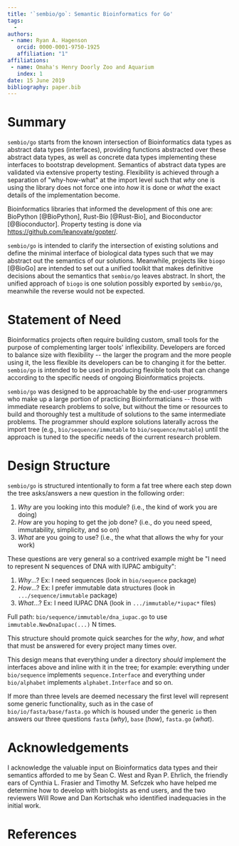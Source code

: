 ```yaml
---
title: '`sembio/go`: Semantic Bioinformatics for Go'
tags:
  - 
authors:
 - name: Ryan A. Hagenson
   orcid: 0000-0001-9750-1925
   affiliation: "1"
affiliations:
 - name: Omaha's Henry Doorly Zoo and Aquarium
   index: 1
date: 15 June 2019
bibliography: paper.bib
---
```


# Summary

`sembio/go` starts from the known intersection of Bioinformatics data types as abstract data types (interfaces), providing functions abstracted over these abstract data types, as well as concrete data types implementing these interfaces to bootstrap development. Semantics of abstract data types are validated via extensive property testing. Flexibility is achieved through a separation of "why-how-what" at the import level such that _why_ one is using the library does not force one into _how_ it is done or _what_ the exact details of the implementation become.

Bioinformatics libraries that informed the development of this one are: BioPython [@BioPython], Rust-Bio [@Rust-Bio], and Bioconductor [@Bioconductor]. Property testing is done via <https://github.com/leanovate/gopter/>.

`sembio/go` is intended to clarify the intersection of existing solutions and define the minimal interface of biological data types such that we may abstract out the semantics of our solutions. Meanwhile, projects like `biogo` [@BioGo] are intended to set out a unified toolkit that makes definitive decisions about the semantics that `sembio/go` leaves abstract. In short, the unified approach of `biogo` is one solution possibly exported by `sembio/go`, meanwhile the reverse would not be expected.

# Statement of Need

Bioinformatics projects often require building custom, small tools for the purpose of complementing larger tools' inflexibility. Developers are forced to balance size with flexibility -- the larger the program and the more people using it, the less flexible its developers can be to changing it for the better. `sembio/go` is intended to be used in producing flexible tools that can change according to the specific needs of ongoing Bioinformatics projects.

`sembio/go` was designed to be approachable by the end-user programmers who make up a large portion of practicing Bioinformaticians -- those with immediate research problems to solve, but without the time or resources to build and thoroughly test a multitude of solutions to the same intermediate problems. The programmer should explore solutions laterally across the import tree (e.g., `bio/sequence/immutable` to `bio/sequence/mutable`) until the approach is tuned to the specific needs of the current research problem.

# Design Structure

`sembio/go` is structured intentionally to form a fat tree where each step down the tree asks/answers a new question in the following order:

1. _Why_ are you looking into this module? (i.e., the kind of work you are doing)
2. _How_ are you hoping to get the job done? (i.e., do you need speed, immutability, simplicity, and so on)
3. _What_ are you going to use? (i.e., the what that allows the why for your work)

These questions are very general so a contrived example might be "I need to represent N sequences of DNA with IUPAC ambiguity":

1. _Why_...? Ex: I need sequences (look in `bio/sequence` package)
2. _How_...? Ex: I prefer immutable data structures (look in `.../sequence/immutable` package)
3. _What_...? Ex: I need IUPAC DNA (look in `.../immutable/*iupac*` files)

Full path: `bio/sequence/immutable/dna_iupac.go` to use `immutable.NewDnaIupac(...)` N times.

This structure should promote quick searches for the _why_, _how_, and _what_ that must be answered for every project many times over.

This design means that everything under a directory _should_ implement the interfaces above and inline with it in the tree; for example: everything under `bio/sequence` implements `sequence.Interface` and everything under `bio/alphabet` implements `alphabet.Interface` and so on.

If more than three levels are deemed necessary the first level will represent some generic functionality, such as in the case of `bio/io/fasta/base/fasta.go` which is housed under the generic `io` then answers our three questions `fasta` (_why_), `base` (_how_), `fasta.go` (_what_).

# Acknowledgements

I acknowledge the valuable input on Bioinformatics data types and their semantics afforded to me by Sean C. West and Ryan P. Ehrlich, the friendly ears of Cynthia L. Frasier and Timothy M. Sefczek who have helped me determine how to develop with biologists as end users, and the two reviewers Will Rowe and Dan Kortschak who identified inadequacies in the initial work.

# References
